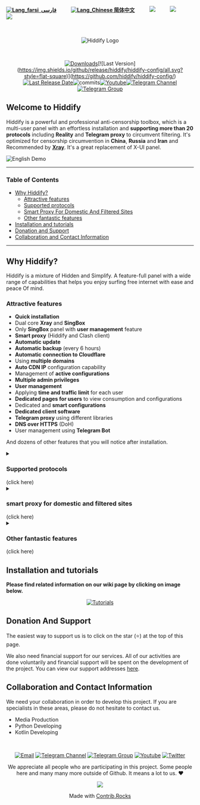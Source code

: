 <base target="_blank">

<div dir="ltr">



[**![Lang_farsi](https://user-images.githubusercontent.com/125398461/234186932-52f1fa82-52c6-417f-8b37-08fe9250a55f.png) &nbsp;فارسی**](README_fa.md)&nbsp;&nbsp;&nbsp;&nbsp;&nbsp;&nbsp;&nbsp;&nbsp;&nbsp;&nbsp;[**![Lang_Chinese](https://user-images.githubusercontent.com/125398461/236453142-16f3a81e-8f40-403d-a452-34c4c9ed8f64.png) 简体中文**](README_cn.md)&nbsp;&nbsp;&nbsp;&nbsp;&nbsp;&nbsp;&nbsp;&nbsp;&nbsp;&nbsp;[![](https://img.shields.io/badge/%20Wiki-Page-808080?style=flat-square)](https://github.com/hiddify/hiddify-config/wiki)&nbsp;&nbsp;&nbsp;&nbsp;&nbsp;&nbsp;&nbsp;&nbsp;&nbsp;&nbsp;[![](https://img.shields.io/badge/FAQ-Here-512DA8?style=flat-square&logo=Favro)](https://github.com/hiddify/hiddify-config/discussions/categories/q-a-%D8%B3%D9%88%D8%A7%D9%84%D8%A7%D8%AA-%D8%B1%D8%A7%DB%8C%D8%AC)&nbsp;&nbsp;&nbsp;&nbsp;&nbsp;&nbsp;&nbsp;&nbsp;&nbsp;&nbsp;[![](https://img.shields.io/badge/Report-Bugs-F67909?style=flat-square&logo=Open-Bug-Bounty)](https://github.com/hiddify/hiddify-config/issues)&nbsp;&nbsp;&nbsp;&nbsp;&nbsp;&nbsp;&nbsp;&nbsp;&nbsp;&nbsp;
</div>
<br>
<div align=center markdown="1">

![Hiddify Logo](https://user-images.githubusercontent.com/125398461/227777845-a4d0f86b-faa2-4f2b-a410-4aa5f68bfe19.png)

</div>
<br>
<div align=center>


<!--[![Total Downloads](https://img.shields.io/github/downloads/hiddify/hiddify-config/total?label=downloads%20after%202023%2F03%2F27%2011%3A00%20&style=flat-square)](https://github.com/hiddify/hiddify-config/)
[![Downloads](https://img.shields.io/pypi/dm/hiddifypanel?style=flat-square)](https://pypistats.org/packages/hiddifypanel)-->
 [![Downloads](https://static.pepy.tech/badge/hiddifypanel?style=flat-square&v3)](https://pepy.tech/project/hiddifypanel?display=monthly&versions=2.*&versions=1.*&versions=3.*)[![Last Version](https://img.shields.io/github/release/hiddify/hiddify-config/all.svg?style=flat-square)](https://github.com/hiddify/hiddify-config/)[![Last Release Date](https://img.shields.io/github/release-date/hiddify/hiddify-config.svg?style=flat-square)](https://github.com/hiddify/hiddify-config/)![commits](https://img.shields.io/github/commit-activity/m/hiddify/hiddify-config?style=flat-square)[![Youtube](https://img.shields.io/youtube/channel/views/UCxrmeMvVryNfB4XL35lXQNg?label=Youtube&style=flat-square&logo=youtube)](https://www.youtube.com/@hiddify)[![Telegram Channel](https://img.shields.io/endpoint?label=Channel&style=flat-square&url=https%3A%2F%2Ftg.sumanjay.workers.dev%2Fhiddify&color=blue)](https://telegram.dog/hiddify)[![Telegram Group](https://img.shields.io/endpoint?color=neon&label=Support%20Group&style=flat-square&url=https%3A%2F%2Ftg.sumanjay.workers.dev%2Fhiddify_board)](https://telegram.dog/hiddify_board)
<!--
[![Youtube](https://img.shields.io/youtube/channel/views/UCxrmeMvVryNfB4XL35lXQNg?label=Youtube&style=flat-square)](https://www.youtube.com/@hiddify/videos)
[![Telegram Channel](https://img.shields.io/endpoint?label=Telegram&style=flat-square&url=https%3A%2F%2Ftg.sumanjay.workers.dev%2Fhiddify)](https://telegram.dog/hiddify)
[![Telegram Group](https://img.shields.io/endpoint?color=neon&label=Support%20Group&style=flat-square&url=https%3A%2F%2Ftg.sumanjay.workers.dev%2Fhiddify_board)](https://telegram.dog/hiddify_board)
[![GitHub Stars](https://img.shields.io/tokei/lines/github/hiddify/hiddify-config.svg)](https://github.com/hiddify/hiddify-config/)
[![GitHub Stars](https://img.shields.io/github/stars/hiddify/hiddify-config.svg)](https://github.com/hiddify/hiddify-config/)
[![GitHub Forks](https://img.shields.io/github/forks/hiddify/hiddify-config.svg)](https://github.com/hiddify/hiddify-config/)
[![Telegram Channel](https://img.shields.io/endpoint?style=social&url=https%3A%2F%2Frunkit.io%2Fdamiankrawczyk%2Ftelegram-badge%2Fbranches%2Fmaster%3Furl%3Dhttps%3A%2F%2Ft.me%2Fhiddify&label=Telegram
)](https://telegram.com/hiddify/)


[![Telegram Channel](https://img.shields.io/endpoint?label=Telegram&style=plastic&url=https%3A%2F%2Ftg.sumanjay.workers.dev%2Fhiddify)](https://telegram.dog/hiddify)
[![Telegram Group](https://img.shields.io/endpoint?color=neon&label=Support%20Group&style=plastic&url=https%3A%2F%2Ftg.sumanjay.workers.dev%2Fhiddify_board)](https://telegram.dog/hiddify_board)
[![Youtube](https://img.shields.io/youtube/channel/views/UCxrmeMvVryNfB4XL35lXQNg?label=Youtube&style=plastic)](https://www.youtube.com/@hiddify)
[![Twitter](https://img.shields.io/twitter/follow/hiddify_com?label=Twitter&style=plastic)](https://twitter.com/intent/follow?screen_name=hiddify_com)
-->

</div>

<div dir="ltr" markdown="1">

## Welcome to Hiddify

Hiddify is a powerful and professional anti-censorship toolbox, which is a multi-user panel with an effortless installation and <b>supporting more than 20 protocols</b> including <b>Reality</b> and <b>Telegram proxy</b> to circumvent filtering.  It's optimized for censorship circumvention in <b>China</b>, <b>Russia</b> and <b>Iran</b> and Recommended by <a href="https://github.com/XTLS/Xray-core#installation" target="_blank"><b>Xray</b></a>. It's a great replacement of X-UI panel.


![English Demo](https://user-images.githubusercontent.com/125398461/234265624-36ee0a18-d4e8-4803-a9ad-331a7c5998e3.png)



<!--
![English new](https://user-images.githubusercontent.com/125398461/234178583-ad520732-4cf3-411a-abec-0dfb42387869.png)
![english_demo](https://user-images.githubusercontent.com/114227601/228011984-83b1f981-aede-438e-920d-113d9894477a.png)

![English_Demo](https://user-images.githubusercontent.com/125398461/233846740-a1ff94a6-9031-40fd-ab3a-238dbeae9b0f.png)
-->



***

### Table of Contents
- [Why Hiddify?](#why-hiddify)
  - [Attractive features](#attractive-features)
  - [Supported protocols](#supported-protocols)
  - [Smart Proxy For Domestic And Filtered Sites](#smart-proxy-for-domestic-and-filtered-sites)
  - [Other fantastic features](#other-fantastic-features)
- [Installation and tutorials](#installation-and-tutorials)
- [Donation and Support](#donation-and-support)
- [Collaboration and Contact Information](#collaboration-and-contact-information)


***
## Why Hiddify?
Hiddify is a mixture of Hidden and Simplify. A feature-full panel with a wide range of capabilities that helps you enjoy surfing free internet with ease and peace Of mind. 

### Attractive features
- **Quick installation**
- Dual core **Xray** and **SingBox**
- Only **SingBox** panel with **user management** feature
- **Smart proxy** (Hiddify and Clash client)
- **Automatic update**
- **Automatic backup** (every 6 hours)
- **Automatic connection to Cloudflare**
- Using **multiple domains**
- **Auto CDN IP** configuration capability
- Management of **active configurations**
- **Multiple admin privileges**
- **User management**
- Applying **time and traffic limit** for each user
- **Dedicated pages for users** to view consumption and configurations
- Dedicated and **smart configurations**
- **Dedicated client software**
- **Telegram proxy** using different libraries
- **DNS over HTTPS** (DoH)
- User management using **Telegram Bot**

And dozens of other features that you will notice after installation.

<details markdown="1"> <summary><h3>Supported protocols</h3> (click here)</summary> 

| Supported Configs | Supported Configs | Supported Configs |
| - | - | - |
| **Direct** | **CDN** | **Domain Fronting** |
|Trojan:<br>- TLS WS<br>- TLS TCP<br>- TLS gRPC<br>- TLS H2 WS<br>- TLS H2 TCP<br>- TLS H2 gRPC<br> |  Trojan:<br>- TLS WS<br>- TLS gRPC<br>- TLS H2 WS<br>- TLS H2 gRPC<br><br><br>| Trojan:<br>- TLS WS Fake<br><br><br><br><br><br> |
| Vless:<br>- TLS WS<br>- HTTP WS<br>- TLS XTLS<br>- TLS gRPC<br>- TLS H2 TLS<br>- TLS H2 WS<br>- TLS H2 gRPC<br>- Reality XTLS<br>- Reality gRPC | Vless:<br>- TLS WS<br>- TLS gRPC<br>- HTTP WS<br>- TLS H2 WS<br>- TLS H2 gRPC<br><br><br><br><br>| Vless:<br>- TLS WS Fake<br>- HTTP WS Fake<br><br><br><br><br><br><br><br> |
| Vmess:<br>- TLS WS<br>- TLS TCP<br>- HTTP WS<br>- HTTP TCP<br>- TLS gRPC<br>- TLS H2 WS<br>- TLS H2 TCP<br> | Vmess:<br>- TLS WS<br>- TLS gRPC<br>- HTTP WS<br>- TLS H2 WS<br>- TLS H2 gRPC<br><br><br> | Vmess:<br>- TLS WS Fake<br>- HTTP WS Fake<br><br><br><br><br><br> |
| V2ray:<br>- TLS WS<br>- HTTP WS<br>- TLS H2 |  V2ray:<br>- TLS WS<br>- HTTP WS<br>- TLS H2 | |
| Shadowsocks:<br>- TLS Shadowtls<br>- HTTP Shadowtls<br>- TLS H2 Shadowtls<br>- TLS H3 Shadowtls | | |

<!--
| Supported Configs | Supported Configs |
| - | - |
| ♥ **Telegram Proxy** ♥ | **vless+xtls** |
| **Web Socket (cdn support)**:<br> - vless+tls+ws <br>- trojan+tls+ws <br> - vmess+tls+ws | **h2+tls**:<br> - vless+tls<br> - trojan+tls<br> - vmess+tls |
| **grpc+tls**:<br> - vless+grpc+tls<br> - trojan+grpc+tls<br> - vmess+grpc+tls | **http1.1+tls**:  <br>- trojan+tls <br> - vmess+tls|
| **old configs**: <br> - trojango (cdn support) <br> - v2ray+ws (cdn support) <br> - vmess (cdn support) <br> - ss+faketls| **HTTP** <br> -unsafe, default is disable <br> - vless<br> -vmess |
-->

</details>

<details markdown="1"> <summary><h3>smart proxy for domestic and filtered sites</h3> (click here)</summary>
 
You can connect to the internet in 3 modes using Hiddify(Clash) client and Hiddify panel. 
1. This method only circumvents filtered websites via the proxies.
2. This method circumvents all websites except domestic websites based in China, Russia and Iran. This way the domestic websites can be opened without any proxies (recommended)
3. This method circumvents all websites. 

At the same time, the proposed solution is resistant to detection by the internet filtering entities and prevents the usual attacks on the server i.e., the possibility of detection is minimal, however, do not forget to disable other ports except 22, 80 and 443.  

</details>

<details markdown="1"><summary><h3>Other fantastic features</h3> (click here)</summary>


<details  markdown="1"> <summary>Supported operating systems</summary>
Hiddify has been tested on Ubuntu 20.04 and 22.04. Ubuntu arm64 or amd64
</details>



<details  markdown="1"> <summary>Speed test</summary>

In this way, you can check the speed of the server with and without anti-filter.

![speed_test](https://user-images.githubusercontent.com/114227601/210183115-4e1f4186-421e-4316-8082-3ce53275adc7.png)

</details>

 

<details markdown="1"> <summary>DNS over HTTPS (CDN support)</summary>
 
To use DNS over HTTPS, just use the following DNS in the browser. 
 
 `https://yourdomain.com/yoursecret/dns/dns-query{?dns}`
 
</details>

<details markdown="1"> <summary>Redirector (CDN support)</summary> 
When you want to share Telegram proxy or Shadowsocks proxy through other programs, it is possible to redirect with CDN support. For example, if you put the Shadowsocks configuration instead of "fullURL", clicking on this link will open Shadowsocks app and activate the proxy on it. For example:
 `https://yourdomain.com/yoursecret/redirect/fullURL` 

 Replace "fullURL" by the Shadowsocks configuration. 

 
 `https://yourdomain.com/yoursecret/redirect/ss://secret/` 
 
</details>

</details>
</details>

## Installation and tutorials
**Please find related information on our wiki page by clicking on image below.**

<div align="center" width="40%">
 
 [![Tutorials](https://github.com/hiddify/hiddify-config/blob/main/docs/Turorials_en.webp)](https://github.com/hiddify/hiddify-config/wiki)
 
 
 <!--
 <a href="https://github.com/hiddify/hiddify-config/wiki"><img width="40%" src="https://github.com/hiddify/hiddify-config/assets/125398461/77960650-1bd0-4a12-b8d5-2735bec33934" /></a>-->

</div>

## Donation And Support 
The easiest way to support us is to click on the star (⭐) at the top of this page.

We also need financial support for our services. All of our activities are done voluntarily and financial support will be spent on the development of the project. You can view our support addresses [here](https://github.com/hiddify/hiddify-config/wiki/support). 



## Collaboration and Contact Information 
We need your collaboration in order to develop this project. If you are specialists in these areas, please do not hesitate to contact us.

* Media Production &nbsp;&nbsp;&nbsp;&nbsp;  
* Python Developing &nbsp;&nbsp;&nbsp;&nbsp; ‌  
* Kotlin Developing &nbsp;&nbsp;&nbsp;&nbsp; 

<div align=center>

<!--
## Collaboration and Contact Information

* Email: [hiddify@gmail.com](mailto:hiddify@gmail.com)
* Annoncements: [Telegram Channel](https://t.me/hiddify)
* Discussion: [Telegram Group](https://t.me/hiddify_board/5)

-->
</br>

[![Email](https://img.shields.io/badge/Gmail-hiddify@gmail.com-green?style=flat-square&logo=gmail)](mailto:hiddify@gmail.com)
[![Telegram Channel](https://img.shields.io/endpoint?label=Channel&style=flat-square&url=https%3A%2F%2Ftg.sumanjay.workers.dev%2Fhiddify&color=blue)](https://telegram.dog/hiddify)
[![Telegram Group](https://img.shields.io/endpoint?color=neon&label=Support%20Group&style=flat-square&url=https%3A%2F%2Ftg.sumanjay.workers.dev%2Fhiddify_board)](https://telegram.dog/hiddify_board)
[![Youtube](https://img.shields.io/youtube/channel/views/UCxrmeMvVryNfB4XL35lXQNg?label=Youtube&style=flat-square&logo=youtube)](https://www.youtube.com/@hiddify)
[![Twitter](https://img.shields.io/twitter/follow/hiddify_com?color=%231DA1F2&logo=twitter&logoColor=1DA1F2&style=flat-square)](https://twitter.com/intent/follow?screen_name=hiddify_com)

</div>



<p align=center>
 We appreciate all people who are participating in this project. Some people here and many many more outside of Github. It means a lot to us. ♥
 </p>
 
<p align=center> 
<a href="https://github.com/hiddify/hiddify-config/graphs/contributors">
  <img src="https://contrib.rocks/image?repo=hiddify/hiddify-config" />
</a>
</p>
<p align=center>
 Made with <a rel="" target="_blank" href="https://contrib.rocks">Contrib.Rocks</a> 
</p>

